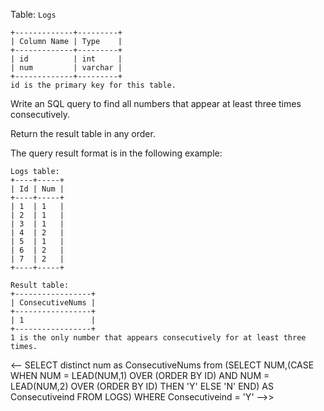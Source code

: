 Table: `Logs`

```
+-------------+---------+
| Column Name | Type    |
+-------------+---------+
| id          | int     |
| num         | varchar |
+-------------+---------+
id is the primary key for this table.
```

Write an SQL query to find all numbers that appear at least three times consecutively.

Return the result table in any order.

The query result format is in the following example:

```
Logs table:
+----+-----+
| Id | Num |
+----+-----+
| 1  | 1   |
| 2  | 1   |
| 3  | 1   |
| 4  | 2   |
| 5  | 1   |
| 6  | 2   |
| 7  | 2   |
+----+-----+

Result table:
+-----------------+
| ConsecutiveNums |
+-----------------+
| 1               |
+-----------------+
1 is the only number that appears consecutively for at least three times.

```
<--
SELECT distinct num as ConsecutiveNums
from
(SELECT NUM,(CASE WHEN NUM = LEAD(NUM,1) OVER (ORDER BY ID) 
           AND NUM = LEAD(NUM,2) OVER (ORDER BY ID) THEN 'Y'
        ELSE 'N'
        END) AS Consecutiveind
FROM LOGS)
WHERE Consecutiveind = 'Y'
-->>

